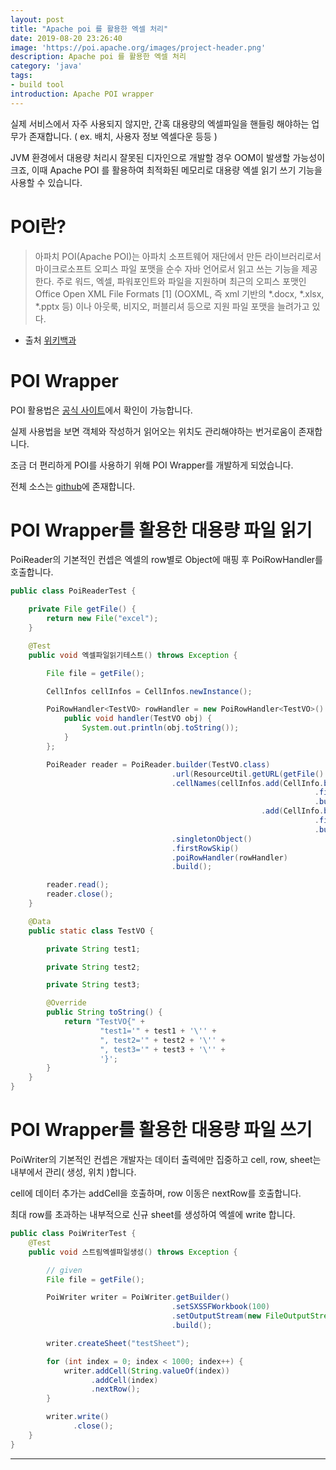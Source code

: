```yaml
---
layout: post
title: "Apache poi 를 활용한 엑셀 처리"
date: 2019-08-20 23:26:40
image: 'https://poi.apache.org/images/project-header.png'
description: Apache poi 를 활용한 엑셀 처리
category: 'java'
tags:
- build tool
introduction: Apache POI wrapper
---
```


실제 서비스에서 자주 사용되지 않지만, 간혹 대용량의 엑셀파일을 핸들링 해야하는 업무가 존재합니다. ( ex. 배치, 사용자 정보 엑셀다운 등등 )

JVM 환경에서 대용량 처리시 잘못된 디자인으로 개발할 경우 OOM이 발생할 가능성이 크죠, 이때 Apache POI 를 활용하여 최적화된 메모리로 대용량 엑셀 읽기 쓰기 기능을 사용할 수 있습니다.

# POI란?

> 아파치 POI(Apache POI)는 아파치 소프트웨어 재단에서 만든 라이브러리로서 마이크로소프트 오피스 파일 포맷을 순수 자바 언어로서 읽고 쓰는 기능을 제공한다. 주로 워드, 엑셀, 파워포인트와 파일을 지원하며 최근의 오피스 포맷인 Office Open XML File Formats [1] (OOXML, 즉 xml 기반의 *.docx, *.xlsx, *.pptx 등) 이나 아웃룩, 비지오, 퍼블리셔 등으로 지원 파일 포맷을 늘려가고 있다.
- 출처 [위키백과](https://ko.wikipedia.org/wiki/아파치_POI)

# POI Wrapper

POI 활용법은 [공식 사이트](https://poi.apache.org/components/spreadsheet/quick-guide.html)에서 확인이 가능합니다.

실제 사용법을 보면 객체와 작성하거 읽어오는 위치도 관리해야하는 번거로움이 존재합니다.

조금 더 편리하게 POI를 사용하기 위해 POI Wrapper를 개발하게 되었습니다.

전체 소스는 [github](https://github.com/KimYongSung/poi-wrapper)에 존재합니다.

# POI Wrapper를 활용한 대용량 파일 읽기

PoiReader의 기본적인 컨셉은 엑셀의 row별로 Object에 매핑 후 PoiRowHandler를 호출합니다. 

```java
public class PoiReaderTest {

    private File getFile() {
        return new File("excel");
    }

    @Test
    public void 엑셀파일읽기테스트() throws Exception {

        File file = getFile();

        CellInfos cellInfos = CellInfos.newInstance();

        PoiRowHandler<TestVO> rowHandler = new PoiRowHandler<TestVO>() {
            public void handler(TestVO obj) {
                System.out.println(obj.toString());
            }
        };

        PoiReader reader = PoiReader.builder(TestVO.class)
                                    .url(ResourceUtil.getURL(getFile().getAbsolutePath() + "/streming_excel_test.xlsx"))
                                    .cellNames(cellInfos.add(CellInfo.builder()
                                                                    .fieldName("test1")
                                                                    .build())
                                                        .add(CellInfo.builder()
                                                                    .fieldName("test2")
                                                                    .build()))
                                    .singletonObject()
                                    .firstRowSkip()
                                    .poiRowHandler(rowHandler)
                                    .build();

        reader.read();
        reader.close();
    }

    @Data
    public static class TestVO {

        private String test1;

        private String test2;

        private String test3;

        @Override
        public String toString() {
            return "TestVO{" +
                    "test1='" + test1 + '\'' +
                    ", test2='" + test2 + '\'' +
                    ", test3='" + test3 + '\'' +
                    '}';
        }
    }
}
```

# POI Wrapper를 활용한 대용량 파일 쓰기

PoiWriter의 기본적인 컨셉은 개발자는 데이터 출력에만 집중하고 cell, row, sheet는 내부에서 관리( 생성, 위치 )합니다. 

cell에 데이터 추가는 addCell을 호출하며, row 이동은 nextRow를 호출합니다.

최대 row를 초과하는 내부적으로 신규 sheet를 생성하여 엑셀에 write 합니다.

```java
public class PoiWriterTest {
    @Test
    public void 스트림엑셀파일생성() throws Exception {

        // given
        File file = getFile();

        PoiWriter writer = PoiWriter.getBuilder()
                                    .setSXSSFWorkbook(100)
                                    .setOutputStream(new FileOutputStream(file.getAbsolutePath() + "/streming_excel_test.xlsx"))
                                    .build();

        writer.createSheet("testSheet");

        for (int index = 0; index < 1000; index++) {
            writer.addCell(String.valueOf(index))
                  .addCell(index)
                  .nextRow();
        }

        writer.write()
              .close();
    }
}
```

-----












